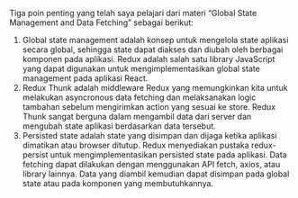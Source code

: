 Tiga poin penting yang telah saya pelajari dari materi “Global State Management and Data Fetching” sebagai berikut:
1. Global state management adalah konsep untuk mengelola state aplikasi secara global, sehingga state dapat diakses dan diubah oleh berbagai komponen pada aplikasi. Redux adalah salah satu library JavaScript yang dapat digunakan untuk mengimplementasikan global state management pada aplikasi React.
2. Redux Thunk adalah middleware Redux yang memungkinkan kita untuk melakukan asyncronous data fetching dan melaksanakan logic tambahan sebelum mengirimkan action yang sesuai ke store. Redux Thunk sangat berguna dalam mengambil data dari server dan mengubah state aplikasi berdasarkan data tersebut.
3. Persisted state adalah state yang disimpan dan dijaga ketika aplikasi dimatikan atau browser ditutup. Redux menyediakan pustaka redux-persist untuk mengimplementasikan persisted state pada aplikasi. Data fetching dapat dilakukan dengan menggunakan API fetch, axios, atau library lainnya. Data yang diambil kemudian dapat disimpan pada global state atau pada komponen yang membutuhkannya.
